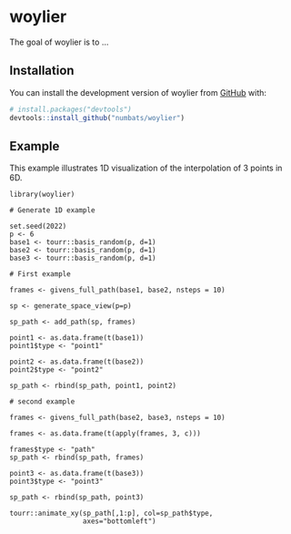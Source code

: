 
<!-- README.md is generated from README.Rmd. Please edit that file -->

# woylier

<!-- badges: start -->
<!-- badges: end -->

The goal of woylier is to …

## Installation

You can install the development version of woylier from
[GitHub](https://github.com/) with:

``` r
# install.packages("devtools")
devtools::install_github("numbats/woylier")
```

## Example

This example illustrates 1D visualization of the interpolation of 3 points in 6D. 

```{r setup}
library(woylier)
```

```{r}
# Generate 1D example

set.seed(2022)
p <- 6
base1 <- tourr::basis_random(p, d=1)
base2 <- tourr::basis_random(p, d=1)
base3 <- tourr::basis_random(p, d=1)

# First example

frames <- givens_full_path(base1, base2, nsteps = 10)

sp <- generate_space_view(p=p)

sp_path <- add_path(sp, frames) 

point1 <- as.data.frame(t(base1)) 
point1$type <- "point1"

point2 <- as.data.frame(t(base2))
point2$type <- "point2"

sp_path <- rbind(sp_path, point1, point2) 

# second example

frames <- givens_full_path(base2, base3, nsteps = 10)

frames <- as.data.frame(t(apply(frames, 3, c)))

frames$type <- "path"
sp_path <- rbind(sp_path, frames)

point3 <- as.data.frame(t(base3))
point3$type <- "point3"

sp_path <- rbind(sp_path, point3) 

tourr::animate_xy(sp_path[,1:p], col=sp_path$type, 
                  axes="bottomleft")
```
